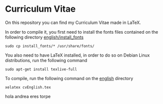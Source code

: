 # Curriculum Vitae

On this repository you can find my Curriculum Vitae made in LaTeX. 

In order to compile it, you first need to install the fonts files contained on the following directory [english/install_fonts](english/install_fonts)

    sudo cp install_fonts/* /usr/share/fonts/

You also need to have LaTeX installed, in order to do so on Debian Linux distributions, run the following command
    
    sudo apt-get install texlive-full
    
To compile, run the following command on the [english](english) directory

    xelatex cvEnglish.tex


hola andrea eres torpe
